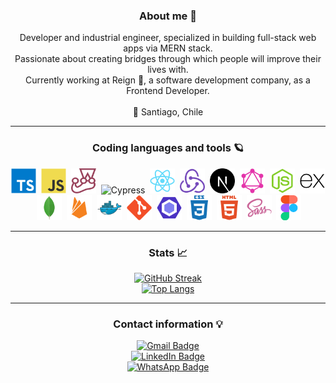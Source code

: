<section align="center">
    <h3>About me 🍉</h3>
    <p>Developer and industrial engineer, specialized in building full-stack web apps via MERN stack. <br />Passionate about creating bridges through which people will improve their lives with. <br /> Currently working at Reign 👑, a software development company, as a Frontend Developer. <br /> <br /> 📍 Santiago, Chile</p>
</section>

---

<section align="center">
    <h3>Coding languages and tools  🪐</h3>
    <div>
        <img src="https://github.com/devicons/devicon/blob/master/icons/typescript/typescript-original.svg" title="TypeScript" alt="TypeScript" width="40" height="40"/>&nbsp;
        <img src="https://github.com/devicons/devicon/blob/master/icons/javascript/javascript-original.svg" title="JavaScript" alt="JavaScript" width="40" height="40"/>&nbsp;
        <img src="https://github.com/devicons/devicon/blob/master/icons/jest/jest-plain.svg" title="Jest" alt="Jest" width="40" height="40"/>&nbsp;
        <img src="https://iconape.com/wp-content/files/gj/370774/svg/370774.svg" title="Cypress" alt="Cypress" width="40" height="40"/>&nbsp;
        <img src="https://github.com/devicons/devicon/blob/master/icons/react/react-original.svg" title="React" alt="React" width="40" height="40"/>&nbsp;
        <img src="https://github.com/devicons/devicon/blob/master/icons/redux/redux-original.svg" title="Redux" alt="Redux " width="40" height="40"/>&nbsp;
        <img src="https://github.com/devicons/devicon/blob/master/icons/nextjs/nextjs-original.svg" title="Next.js" alt="Next.js " width="40" height="40"/>&nbsp;
        <img src="https://github.com/devicons/devicon/blob/master/icons/graphql/graphql-plain.svg" title="GraphQL" alt="GraphQL" width="40" height="40"/>&nbsp;
        <img src="https://github.com/devicons/devicon/blob/master/icons/nodejs/nodejs-original.svg" title="Node.js" alt="Node.js" width="40" height="40"/>&nbsp;
        <img src="https://github.com/devicons/devicon/blob/master/icons/express/express-original.svg" title="Express" alt="Express" width="40" height="40"/>&nbsp;
        <img src="https://github.com/devicons/devicon/blob/master/icons/mongodb/mongodb-original.svg" title="MongoDB" alt="MongoDB" width="40" height="40"/>&nbsp;
        <img src="https://github.com/devicons/devicon/blob/master/icons/firebase/firebase-plain.svg" title="Firebase" alt="Firebase" width="40" height="40"/>&nbsp;
        <img src="https://github.com/devicons/devicon/blob/master/icons/docker/docker-original.svg" title="Docker" alt="Docker" width="40" height="40"/>&nbsp;
        <img src="https://github.com/devicons/devicon/blob/master/icons/git/git-original.svg" title="Git" **alt="Git" width="40" height="40"/>&nbsp;
        <img src="https://github.com/devicons/devicon/blob/master/icons/eslint/eslint-original.svg" title="Eslint" alt="Eslint" width="40" height="40"/>&nbsp;
        <img src="https://github.com/devicons/devicon/blob/master/icons/css3/css3-plain-wordmark.svg"  title="CSS3" alt="CSS" width="40" height="40"/>&nbsp;
        <img src="https://github.com/devicons/devicon/blob/master/icons/html5/html5-plain-wordmark.svg" title="HTML5" alt="HTML" width="40" height="40"/>&nbsp;
        <img src="https://github.com/devicons/devicon/blob/master/icons/sass/sass-original.svg"  title="Sass" alt="Sass" width="40" height="40"/>&nbsp;
        <img src="https://github.com/devicons/devicon/blob/master/icons/figma/figma-original.svg" title="Figma" alt="Figma" width="40" height="40"/>&nbsp;
     </div>
</section>

---

<section align="center">
<h3>Stats 📈</h3>
    
[![GitHub Streak](http://github-readme-streak-stats.herokuapp.com?user=grossomanache&theme=dark&background=000000)](https://git.io/streak-stats) <br />
[![Top Langs](https://github-readme-stats.vercel.app/api/top-langs/?username=grossomanache&layout=compact&theme=vision-friendly-dark)](https://github.com/anuraghazra/github-readme-stats)  
</section>

---

<section align="center">
<h3>Contact information 💡</h3>
<div id="badges">
  <a href="mailto:elias.heresi@gmail.com">
    <img src="https://img.shields.io/badge/Gmail-D14836?style=for-the-badge&logo=gmail&logoColor=white" alt="Gmail Badge"/>
  </a><br />
  <a href="https://www.linkedin.com/in/elias-heresi/">
    <img src="https://img.shields.io/badge/LinkedIn-blue?style=for-the-badge&logo=linkedin&logoColor=white" alt="LinkedIn Badge"/>
  </a><br />
   <a href="https://wa.me/56995938967">
    <img src="https://img.shields.io/badge/WhatsApp-25D366?style=for-the-badge&logo=whatsapp&logoColor=white" alt="WhatsApp Badge"/>
  </a>   
</section>


